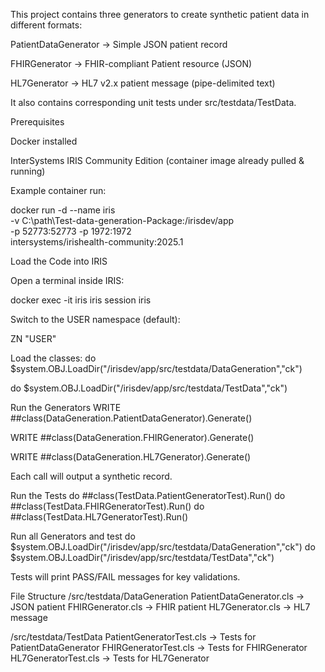 This project contains three generators to create synthetic patient data in different formats:

PatientDataGenerator → Simple JSON patient record

FHIRGenerator → FHIR-compliant Patient resource (JSON)

HL7Generator → HL7 v2.x patient message (pipe-delimited text)

It also contains corresponding unit tests under src/testdata/TestData.

Prerequisites

Docker
 installed

InterSystems IRIS Community Edition
 (container image already pulled & running)

Example container run:

docker run -d --name iris \
  -v C:\path\Test-data-generation-Package:/irisdev/app \
  -p 52773:52773 -p 1972:1972 \
  intersystems/irishealth-community:2025.1

Load the Code into IRIS

Open a terminal inside IRIS:

docker exec -it iris iris session iris


Switch to the USER namespace (default):

ZN "USER"


Load the classes:
do $system.OBJ.LoadDir("/irisdev/app/src/testdata/DataGeneration","ck")

do $system.OBJ.LoadDir("/irisdev/app/src/testdata/TestData","ck")

Run the Generators
WRITE ##class(DataGeneration.PatientDataGenerator).Generate()

WRITE ##class(DataGeneration.FHIRGenerator).Generate()

WRITE ##class(DataGeneration.HL7Generator).Generate()


Each call will output a synthetic record.

Run the Tests
do ##class(TestData.PatientGeneratorTest).Run()
do ##class(TestData.FHIRGeneratorTest).Run()
do ##class(TestData.HL7GeneratorTest).Run()

Run all Generators and test
do $system.OBJ.LoadDir("/irisdev/app/src/testdata/DataGeneration","ck")
do $system.OBJ.LoadDir("/irisdev/app/src/testdata/TestData","ck")

Tests will print PASS/FAIL messages for key validations.

File Structure
/src/testdata/DataGeneration
   PatientDataGenerator.cls   → JSON patient
   FHIRGenerator.cls          → FHIR patient
   HL7Generator.cls           → HL7 message

/src/testdata/TestData
   PatientGeneratorTest.cls   → Tests for PatientDataGenerator
   FHIRGeneratorTest.cls      → Tests for FHIRGenerator
   HL7GeneratorTest.cls       → Tests for HL7Generator
